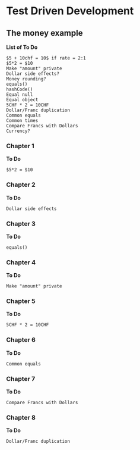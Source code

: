 # Test Driven Development
## The money example
**List of To Do**
````text
$5 + 10chf = 10$ if rate = 2:1
$5*2 = $10
Make "amount" private
Dollar side effects?
Money rounding?
equals()
hashCode()
Equal null
Equal object
5CHF * 2 = 10CHF
Dollar/Franc duplication
Common equals
Common times
Compare Francs with Dollars
Currency?
````
### Chapter 1
**To Do**
````text
$5*2 = $10
````
### Chapter 2
**To Do**
````text
Dollar side effects
````
### Chapter 3
**To Do**
````text
equals()
````
### Chapter 4
**To Do**
````text
Make "amount" private
````
### Chapter 5
**To Do**
````text
5CHF * 2 = 10CHF
````
### Chapter 6
**To Do**
````text
Common equals
````
### Chapter 7
**To Do**
````text
Compare Francs with Dollars
````
### Chapter 8
**To Do**
````text
Dollar/Franc duplication
````
